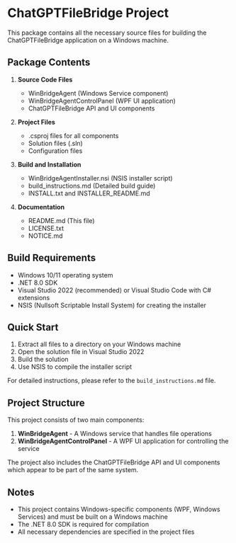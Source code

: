 # ChatGPTFileBridge Project

This package contains all the necessary source files for building the ChatGPTFileBridge application on a Windows machine.

## Package Contents

1. **Source Code Files**
   - WinBridgeAgent (Windows Service component)
   - WinBridgeAgentControlPanel (WPF UI application)
   - ChatGPTFileBridge API and UI components

2. **Project Files**
   - .csproj files for all components
   - Solution files (.sln)
   - Configuration files

3. **Build and Installation**
   - WinBridgeAgentInstaller.nsi (NSIS installer script)
   - build_instructions.md (Detailed build guide)
   - INSTALL.txt and INSTALLER_README.md

4. **Documentation**
   - README.md (This file)
   - LICENSE.txt
   - NOTICE.md

## Build Requirements

- Windows 10/11 operating system
- .NET 8.0 SDK
- Visual Studio 2022 (recommended) or Visual Studio Code with C# extensions
- NSIS (Nullsoft Scriptable Install System) for creating the installer

## Quick Start

1. Extract all files to a directory on your Windows machine
2. Open the solution file in Visual Studio 2022
3. Build the solution
4. Use NSIS to compile the installer script

For detailed instructions, please refer to the `build_instructions.md` file.

## Project Structure

This project consists of two main components:

1. **WinBridgeAgent** - A Windows service that handles file operations
2. **WinBridgeAgentControlPanel** - A WPF UI application for controlling the service

The project also includes the ChatGPTFileBridge API and UI components which appear to be part of the same system.

## Notes

- This project contains Windows-specific components (WPF, Windows Services) and must be built on a Windows machine
- The .NET 8.0 SDK is required for compilation
- All necessary dependencies are specified in the project files
